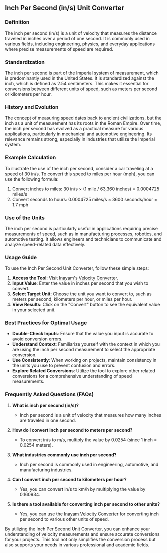 ## Inch Per Second (in/s) Unit Converter

### Definition
The inch per second (in/s) is a unit of velocity that measures the distance traveled in inches over a period of one second. It is commonly used in various fields, including engineering, physics, and everyday applications where precise measurements of speed are required.

### Standardization
The inch per second is part of the Imperial system of measurement, which is predominantly used in the United States. It is standardized against the inch, which is defined as 2.54 centimeters. This makes it essential for conversions between different units of speed, such as meters per second or kilometers per hour.

### History and Evolution
The concept of measuring speed dates back to ancient civilizations, but the inch as a unit of measurement has its roots in the Roman Empire. Over time, the inch per second has evolved as a practical measure for various applications, particularly in mechanical and automotive engineering. Its relevance remains strong, especially in industries that utilize the Imperial system.

### Example Calculation
To illustrate the use of the inch per second, consider a car traveling at a speed of 30 in/s. To convert this speed to miles per hour (mph), you can use the following formula:

1. Convert inches to miles: 30 in/s × (1 mile / 63,360 inches) = 0.0004725 miles/s
2. Convert seconds to hours: 0.0004725 miles/s × 3600 seconds/hour = 1.7 mph

### Use of the Units
The inch per second is particularly useful in applications requiring precise measurements of speed, such as in manufacturing processes, robotics, and automotive testing. It allows engineers and technicians to communicate and analyze speed-related data effectively.

### Usage Guide
To use the Inch Per Second Unit Converter, follow these simple steps:

1. **Access the Tool**: Visit [Inayam's Velocity Converter](https://www.inayam.co/unit-converter/velocity).
2. **Input Value**: Enter the value in inches per second that you wish to convert.
3. **Select Target Unit**: Choose the unit you want to convert to, such as meters per second, kilometers per hour, or miles per hour.
4. **View Results**: Click on the "Convert" button to see the equivalent value in your selected unit.

### Best Practices for Optimal Usage
- **Double-Check Inputs**: Ensure that the value you input is accurate to avoid conversion errors.
- **Understand Context**: Familiarize yourself with the context in which you are using the inch per second measurement to select the appropriate conversion.
- **Use Consistently**: When working on projects, maintain consistency in the units you use to prevent confusion and errors.
- **Explore Related Conversions**: Utilize the tool to explore other related conversions for a comprehensive understanding of speed measurements.

### Frequently Asked Questions (FAQs)

1. **What is inch per second (in/s)?**
   - Inch per second is a unit of velocity that measures how many inches are traveled in one second.

2. **How do I convert inch per second to meters per second?**
   - To convert in/s to m/s, multiply the value by 0.0254 (since 1 inch = 0.0254 meters).

3. **What industries commonly use inch per second?**
   - Inch per second is commonly used in engineering, automotive, and manufacturing industries.

4. **Can I convert inch per second to kilometers per hour?**
   - Yes, you can convert in/s to km/h by multiplying the value by 0.160934.

5. **Is there a tool available for converting inch per second to other units?**
   - Yes, you can use the [Inayam Velocity Converter](https://www.inayam.co/unit-converter/velocity) for converting inch per second to various other units of speed.

By utilizing the Inch Per Second Unit Converter, you can enhance your understanding of velocity measurements and ensure accurate conversions for your projects. This tool not only simplifies the conversion process but also supports your needs in various professional and academic fields.
